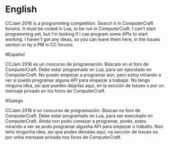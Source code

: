 # English
CCJam 2016 is a programming competition. Search it in ComputerCraft forums. It must be coded in Lua, to be run in ComputerCraft. I can't start programming yet, but I'm looking if I can program some APIs to start working. I haven't got any ideas, so you can leave them here, in the issues section or by a PM in CC forums.


#Español

CCJam 2016 es un concurso de programación. Búscalo en el foro de ComputerCraft. Debe estar programado en Lua, para ser ejecutado en ComputerCraft. No puedo empezar a programar aún, pero estoy mirando a ver si puedo programar alguna API para empezar a trabajar. No tengo ninguna idea, así que puedes dejarlas aquí, en la sección de Issues o por un mensaje privado en los foros de ComputerCraft.


#Galego

CCJam 2016 é un concurso de programación. Búscao no foro de ComputerCraft. Debe estar programado en Lua, para ser executado en ComputerCraft. Aínda non podo comezar a programar, porén, estou mirando a ver se podo programar algunha API para empezar o traballo. Non teño ningunha idea, así que podes deixalas aquí, na sección de Issues ou por unha mensaxe privada nos foros de ComputerCraft.
